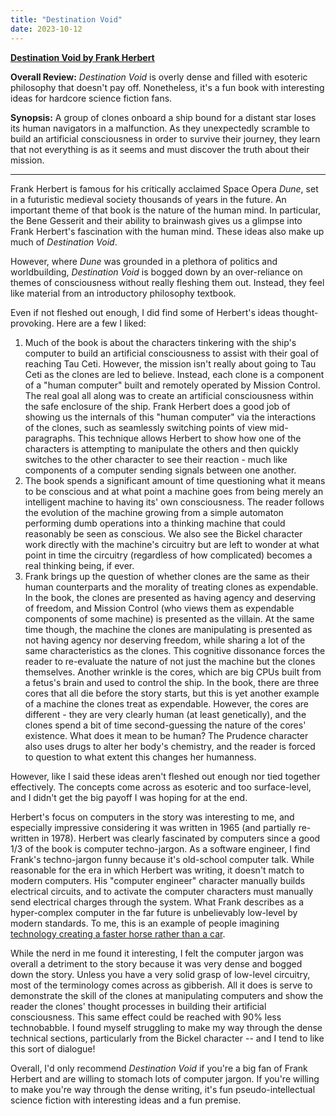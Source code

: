 ```yaml
---
title: "Destination Void"
date: 2023-10-12
---
```


**[Destination Void by Frank Herbert](https://www.amazon.com/Destination-Void-Prequel-Pandora-Sequence/dp/1614750459)**

**Overall Review:** _Destination Void_ is overly dense and filled with esoteric philosophy that doesn't pay off. Nonetheless, it's a fun book with interesting ideas for hardcore science fiction fans.

**Synopsis:** A group of clones onboard a ship bound for a distant star loses its human navigators in a malfunction. As they unexpectedly scramble to build an artificial consciousness in order to survive their journey, they learn that not everything is as it seems and must discover the truth about their mission.

---

Frank Herbert is famous for his critically acclaimed Space Opera _Dune_, set in a futuristic medieval society thousands of years in the future. An important theme of that book is the nature of the human mind. In particular, the Bene Gesserit and their ability to brainwash gives us a glimpse into Frank Herbert's fascination with the human mind. These ideas also make up much of _Destination Void_.

However, where _Dune_ was grounded in a plethora of politics and worldbuilding, _Destination Void_ is bogged down by an over-reliance on themes of consciousness without really fleshing them out. Instead, they feel like material from an introductory philosophy textbook.

Even if not fleshed out enough, I did find some of Herbert's ideas thought-provoking. Here are a few I liked:
1. Much of the book is about the characters tinkering with the ship's computer to build an artificial consciousness to assist with their goal of reaching Tau Ceti. However, the mission isn't really about going to Tau Ceti as the clones are led to believe. Instead, each clone is a component of a "human computer" built and remotely operated by Mission Control. The real goal all along was to create an artificial consciousness within the safe enclosure of the ship. Frank Herbert does a good job of showing us the internals of this "human computer" via the interactions of the clones, such as seamlessly switching points of view mid-paragraphs. This technique allows Herbert to show how one of the characters is attempting to manipulate the others and then quickly switches to the other character to see their reaction - much like components of a computer sending signals between one another.
2. The book spends a significant amount of time questioning what it means to be conscious and at what point a machine goes from being merely an intelligent machine to having its' own consciousness. The reader follows the evolution of the machine growing from a simple automaton performing dumb operations into a thinking machine that could reasonably be seen as conscious. We also see the Bickel character work directly with the machine's circuitry but are left to wonder at what point in time the circuitry (regardless of how complicated) becomes a real thinking being, if ever.
3. Frank brings up the question of whether clones are the same as their human counterparts and the morality of treating clones as expendable. In the book, the clones are presented as having agency and deserving of freedom, and Mission Control (who views them as expendable components of some machine) is presented as the villain. At the same time though, the machine the clones are manipulating is presented as not having agency nor deserving freedom, while sharing a lot of the same characteristics as the clones. This cognitive dissonance forces the reader to re-evaluate the nature of not just the machine but the clones themselves. Another wrinkle is the cores, which are big CPUs built from a fetus's brain and used to control the ship. In the book, there are three cores that all die before the story starts, but this is yet another example of a machine the clones treat as expendable. However, the cores are different - they are very clearly human (at least genetically), and the clones spend a bit of time second-guessing the nature of the cores' existence. What does it mean to be human? The Prudence character also uses drugs to alter her body's chemistry, and the reader is forced to question to what extent this changes her humanness.

However, like I said these ideas aren't fleshed out enough nor tied together effectively. The concepts come across as esoteric and too surface-level, and I didn't get the big payoff I was hoping for at the end.

Herbert's focus on computers in the story was interesting to me, and especially impressive considering it was written in 1965 (and partially re-written in 1978). Herbert was clearly fascinated by computers since a good 1/3 of the book is computer techno-jargon. As a software engineer, I find Frank's techno-jargon funny because it's old-school computer talk. While reasonable for the era in which Herbert was writing, it doesn't match to modern computers. His "computer engineer" character manually builds electrical circuits, and to activate the computer characters must manually send electrical charges through the system. What Frank describes as a hyper-complex computer in the far future is unbelievably low-level by modern standards. To me, this is an example of people imagining [technology creating a faster horse rather than a car](https://hbr.org/2011/08/henry-ford-never-said-the-fast).

While the nerd in me found it interesting, I felt the computer jargon was overall a detriment to the story because it was very dense and bogged down the story. Unless you have a very solid grasp of low-level circuitry, most of the terminology comes across as gibberish. All it does is serve to demonstrate the skill of the clones at manipulating computers and show the reader the clones' thought processes in building their artificial consciousness. This same effect could be reached with 90% less technobabble. I found myself struggling to make my way through the dense technical sections, particularly from the Bickel character -- and I tend to like this sort of dialogue!

Overall, I'd only recommend _Destination Void_ if you're a big fan of Frank Herbert and are willing to stomach lots of computer jargon. If you're willing to make you're way through the dense writing, it's fun pseudo-intellectual science fiction with interesting ideas and a fun premise.